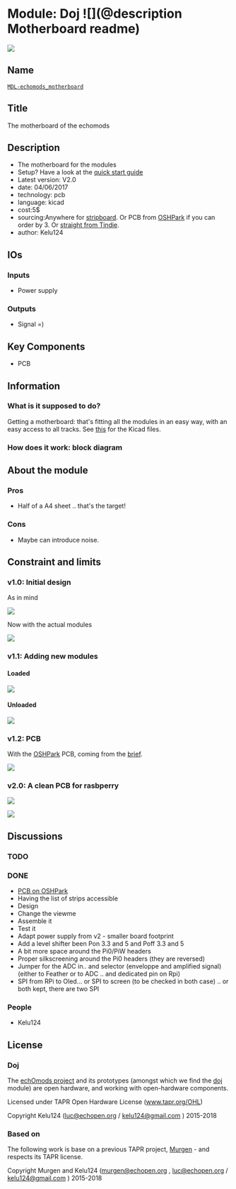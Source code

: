 # Module: Doj ![](@description Motherboard readme)

![](/doj/viewme.png)

## Name

[`MDL-echomods_motherboard`]()

## Title

The motherboard of the echomods

## Description

* The motherboard for the modules
* Setup? Have a look at the [quick start guide](/doj/QuickStart.md)
* Latest version: V2.0
* date: 04/06/2017
* technology: pcb
* language: kicad
* cost:5$
* sourcing:Anywhere for [stripboard](https://www.amazon.com/s/ref=nb_sb_noss_2?url=node%3D667846011&field-keywords=stripboard&rh=n%3A667846011%2Ck%3Astripboard). Or PCB from [OSHPark](https://oshpark.com/shared_projects/2taE6p4M) if you can order by 3. Or [straight from Tindie](https://www.tindie.com/products/kelu124/ultrasound-modules-motherboard/).
* author: Kelu124

## IOs

### Inputs

* Power supply

### Outputs

* Signal =)

## Key Components

* PCB

## Information

### What is it supposed to do?

Getting a motherboard: that's fitting all the modules in an easy way, with an easy access to all tracks. See [this](/doj/source/2.0-kicad/) for the Kicad files.


### How does it work: block diagram

## About the module

### Pros

* Half of a A4 sheet .. that's the target!  

### Cons

* Maybe can introduce noise.

## Constraint and limits

### v1.0: Initial design

As in mind 

![](/doj/images/IMG_2607.JPG)

Now with the actual modules

![](/doj/images/doj-simple.png)

### v1.1: Adding new modules

#### Loaded

![](/doj/images/doj-loaded.jpg)

#### Unloaded

![](/doj/images/doj-unloaded.jpg)

### v1.2: PCB 

With the [OSHPark](https://oshpark.com/shared_projects/2taE6p4M) PCB, coming from the [brief](/doj/brief.md).

![](/doj/images/oshp.png)

### v2.0: A clean PCB for rasbperry

![](/doj/images/doj-v2.png)

![](/doj/images/doj_v2.jpg)



## Discussions


### TODO



### DONE

* [PCB on OSHPark](https://oshpark.com/shared_projects/2taE6p4M)
* Having the list of strips accessible
* Design
* Change the viewme
* Assemble it
* Test it
* Adapt power supply from v2 - smaller board footprint
* Add a level shifter been Pon 3.3 and 5 and Poff 3.3 and 5
* A bit more space around the Pi0/PiW headers
* Proper silkscreening around the Pi0 headers (they are reversed)
* Jumper for the ADC in.. and selector (enveloppe and amplified signal) (either to Feather or to ADC .. and dedicated pin on Rpi)
* SPI from RPi to Oled... or SPI to screen (to be checked in both case) .. or both kept, there are two SPI


### People

* Kelu124

## License

### Doj 

The [echOmods project](https://github.com/kelu124/echomods) and its prototypes (amongst which we find the [doj](/doj/) module) are open hardware, and working with open-hardware components.

Licensed under TAPR Open Hardware License (www.tapr.org/OHL)

Copyright Kelu124 (luc@echopen.org / kelu124@gmail.com ) 2015-2018

### Based on 

The following work is base on a previous TAPR project, [Murgen](https://github.com/kelu124/murgen-dev-kit) - and respects its TAPR license.

Copyright Murgen and Kelu124 (murgen@echopen.org , luc@echopen.org / kelu124@gmail.com ) 2015-2018

